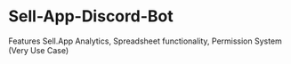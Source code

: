 # Sell-App-Discord-Bot
Features Sell.App Analytics, Spreadsheet functionality, Permission System (Very Use Case)


